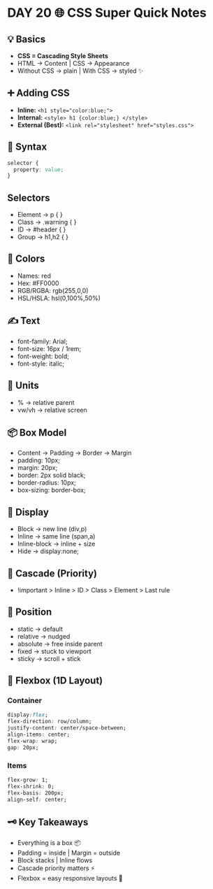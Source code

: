 
# DAY 20  🌐 CSS Super Quick Notes

## 💡 Basics
- **CSS = Cascading Style Sheets**
- HTML → Content | CSS → Appearance
- Without CSS → plain | With CSS → styled ✨

## ➕ Adding CSS
- **Inline:** `<h1 style="color:blue;">`
- **Internal:** `<style> h1 {color:blue;} </style>`
- **External (Best):** `<link rel="stylesheet" href="styles.css">`

## 🧩 Syntax
```css
selector {
  property: value;
}
```
## Selectors
- Element → p { }
- Class → .warning { }
- ID → #header { }
- Group → h1,h2 { }

## 🎨 Colors

- Names: red
- Hex: #FF0000
- RGB/RGBA: rgb(255,0,0)
- HSL/HSLA: hsl(0,100%,50%)

## ✍️ Text

- font-family: Arial;
- font-size: 16px / 1rem;
- font-weight: bold;
- font-style: italic;

## 📐 Units

- % → relative parent
- vw/vh → relative screen

## 📦 Box Model
- Content → Padding → Border → Margin
- padding: 10px;
- margin: 20px;
- border: 2px solid black;
- border-radius: 10px;
- box-sizing: border-box;

## 🧱 Display

- Block → new line (div,p)
- Inline → same line (span,a)
- Inline-block → inline + size
- Hide → display:none;

## 🧬 Cascade (Priority)

- !important > Inline > ID > Class > Element > Last rule

## 📍 Position

- static → default 
- relative → nudged
- absolute → free inside parent
- fixed → stuck to viewport
- sticky → scroll + stick

## 🎯 Flexbox (1D Layout)

### Container
```css
display:flex;
flex-direction: row/column;
justify-content: center/space-between;
align-items: center;
flex-wrap: wrap;
gap: 20px;
```

### Items
```css
flex-grow: 1;
flex-shrink: 0;
flex-basis: 200px;
align-self: center;
```
## 🗝️ Key Takeaways

- Everything is a box 📦
- Padding = inside | Margin = outside
- Block stacks | Inline flows
- Cascade priority matters ⚡
- Flexbox = easy responsive layouts 💪
